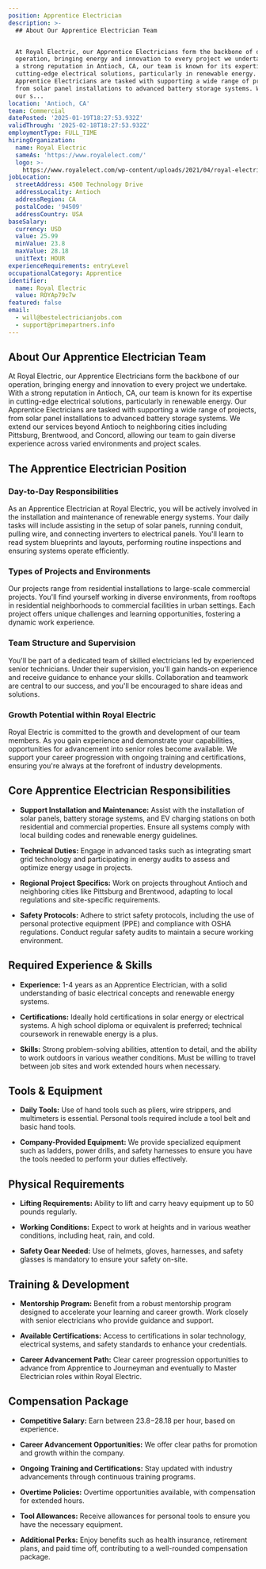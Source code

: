 ```yaml
---
position: Apprentice Electrician
description: >-
  ## About Our Apprentice Electrician Team


  At Royal Electric, our Apprentice Electricians form the backbone of our
  operation, bringing energy and innovation to every project we undertake. With
  a strong reputation in Antioch, CA, our team is known for its expertise in
  cutting-edge electrical solutions, particularly in renewable energy. Our
  Apprentice Electricians are tasked with supporting a wide range of projects,
  from solar panel installations to advanced battery storage systems. We extend
  our s...
location: 'Antioch, CA'
team: Commercial
datePosted: '2025-01-19T18:27:53.932Z'
validThrough: '2025-02-18T18:27:53.932Z'
employmentType: FULL_TIME
hiringOrganization:
  name: Royal Electric
  sameAs: 'https://www.royalelect.com/'
  logo: >-
    https://www.royalelect.com/wp-content/uploads/2021/04/royal-electric-logo-full-color-rgb.svg
jobLocation:
  streetAddress: 4500 Technology Drive
  addressLocality: Antioch
  addressRegion: CA
  postalCode: '94509'
  addressCountry: USA
baseSalary:
  currency: USD
  value: 25.99
  minValue: 23.8
  maxValue: 28.18
  unitText: HOUR
experienceRequirements: entryLevel
occupationalCategory: Apprentice
identifier:
  name: Royal Electric
  value: ROYAp79c7w
featured: false
email:
  - will@bestelectricianjobs.com
  - support@primepartners.info
---
```




## About Our Apprentice Electrician Team

At Royal Electric, our Apprentice Electricians form the backbone of our operation, bringing energy and innovation to every project we undertake. With a strong reputation in Antioch, CA, our team is known for its expertise in cutting-edge electrical solutions, particularly in renewable energy. Our Apprentice Electricians are tasked with supporting a wide range of projects, from solar panel installations to advanced battery storage systems. We extend our services beyond Antioch to neighboring cities including Pittsburg, Brentwood, and Concord, allowing our team to gain diverse experience across varied environments and project scales.

## The Apprentice Electrician Position

### Day-to-Day Responsibilities

As an Apprentice Electrician at Royal Electric, you will be actively involved in the installation and maintenance of renewable energy systems. Your daily tasks will include assisting in the setup of solar panels, running conduit, pulling wire, and connecting inverters to electrical panels. You'll learn to read system blueprints and layouts, performing routine inspections and ensuring systems operate efficiently.

### Types of Projects and Environments

Our projects range from residential installations to large-scale commercial projects. You'll find yourself working in diverse environments, from rooftops in residential neighborhoods to commercial facilities in urban settings. Each project offers unique challenges and learning opportunities, fostering a dynamic work experience.

### Team Structure and Supervision

You'll be part of a dedicated team of skilled electricians led by experienced senior technicians. Under their supervision, you'll gain hands-on experience and receive guidance to enhance your skills. Collaboration and teamwork are central to our success, and you'll be encouraged to share ideas and solutions.

### Growth Potential within Royal Electric

Royal Electric is committed to the growth and development of our team members. As you gain experience and demonstrate your capabilities, opportunities for advancement into senior roles become available. We support your career progression with ongoing training and certifications, ensuring you're always at the forefront of industry developments.

## Core Apprentice Electrician Responsibilities

- **Support Installation and Maintenance:** Assist with the installation of solar panels, battery storage systems, and EV charging stations on both residential and commercial properties. Ensure all systems comply with local building codes and renewable energy guidelines.
  
- **Technical Duties:** Engage in advanced tasks such as integrating smart grid technology and participating in energy audits to assess and optimize energy usage in projects.
  
- **Regional Project Specifics:** Work on projects throughout Antioch and neighboring cities like Pittsburg and Brentwood, adapting to local regulations and site-specific requirements.
  
- **Safety Protocols:** Adhere to strict safety protocols, including the use of personal protective equipment (PPE) and compliance with OSHA regulations. Conduct regular safety audits to maintain a secure working environment.

## Required Experience & Skills

- **Experience:** 1-4 years as an Apprentice Electrician, with a solid understanding of basic electrical concepts and renewable energy systems.
  
- **Certifications:** Ideally hold certifications in solar energy or electrical systems. A high school diploma or equivalent is preferred; technical coursework in renewable energy is a plus.
  
- **Skills:** Strong problem-solving abilities, attention to detail, and the ability to work outdoors in various weather conditions. Must be willing to travel between job sites and work extended hours when necessary.

## Tools & Equipment

- **Daily Tools:** Use of hand tools such as pliers, wire strippers, and multimeters is essential. Personal tools required include a tool belt and basic hand tools.
  
- **Company-Provided Equipment:** We provide specialized equipment such as ladders, power drills, and safety harnesses to ensure you have the tools needed to perform your duties effectively.

## Physical Requirements

- **Lifting Requirements:** Ability to lift and carry heavy equipment up to 50 pounds regularly.
  
- **Working Conditions:** Expect to work at heights and in various weather conditions, including heat, rain, and cold.
  
- **Safety Gear Needed:** Use of helmets, gloves, harnesses, and safety glasses is mandatory to ensure your safety on-site.

## Training & Development

- **Mentorship Program:** Benefit from a robust mentorship program designed to accelerate your learning and career growth. Work closely with senior electricians who provide guidance and support.
  
- **Available Certifications:** Access to certifications in solar technology, electrical systems, and safety standards to enhance your credentials.
  
- **Career Advancement Path:** Clear career progression opportunities to advance from Apprentice to Journeyman and eventually to Master Electrician roles within Royal Electric.

## Compensation Package

- **Competitive Salary:** Earn between $23.8-$28.18 per hour, based on experience.
  
- **Career Advancement Opportunities:** We offer clear paths for promotion and growth within the company.
  
- **Ongoing Training and Certifications:** Stay updated with industry advancements through continuous training programs.
  
- **Overtime Policies:** Overtime opportunities available, with compensation for extended hours.
  
- **Tool Allowances:** Receive allowances for personal tools to ensure you have the necessary equipment.
  
- **Additional Perks:** Enjoy benefits such as health insurance, retirement plans, and paid time off, contributing to a well-rounded compensation package.